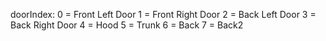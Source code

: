 doorIndex:
0 = Front Left Door
1 = Front Right Door
2 = Back Left Door
3 = Back Right Door
4 = Hood
5 = Trunk
6 = Back
7 = Back2
